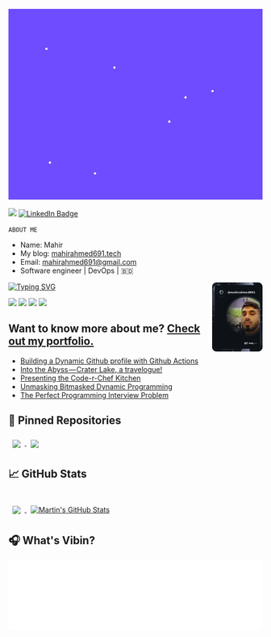 [![Mahir's GitHub Banner](hello.gif)](https://mahirahmed691.tech)

![](https://komarev.com/ghpvc/?username=mahirahemd691&label=PROFILE+VIEWS)
[![LinkedIn Badge](https://img.shields.io/badge/LinkedIn-Profile-informational?style=flat&logo=linkedin&logoColor=white&color=0D76A8)](https://www.linkedin.com/in/mahir-ahmed-84a346149/)

`ABOUT ME`

- Name: Mahir
- My blog: [mahirahmed691.tech](https://mahirahmed691.tech/blog-list)
- Email: [mahirahmed691@gmail.com](mailto:mahirahmed691@gmail.com)
- Software engineer | DevOps | 🇧🇩

<!-- markdownlint-disable MD033 -->
<a href="https://app.daily.dev/mahirahmed691"><img src="https://github.com/mahirahmed691/mahirahmed691/blob/main/devcard.png" width="100" align="right" alt="Mahir's Dev Card"/></a>
<!-- markdownlint-enable MD033 -->

[![Typing SVG](https://readme-typing-svg.herokuapp.com?font=comfortaa&color=%23F77B93&size=25&height=40&lines=Nice+to+meet+you!;I'm+a+DevOps+Engineer;Tech+and+Travel+Blogger;and+a+homemade+chef%3F)](https://git.io/typing-svg)

![](https://img.shields.io/badge/Terraform-informational?style=flat&logo=terraform&logoColor=white&color=7E48BE)
![](https://img.shields.io/badge/Docker-informational?style=flat&logo=docker&logoColor=white&color=2F99ED)
![](https://img.shields.io/badge/Kubernetes-informational?style=flat&logo=kubernetesr&logoColor=white&color=3971E5)
![](https://img.shields.io/badge/GCP-informational?style=flat&logo=gcp&logoColor=white&color=EB493D)


  
## Want to know more about me? [Check out my portfolio.](https://mahirahmed691.tech/)

<!-- BLOG-POST-LIST:START -->
- [Building a Dynamic Github profile with Github Actions](https://sachinmalhotra.medium.com/do-you-have-a-great-github-readme-b8a59b066d02?source=rss-6ca530696214------2)
- [Into the Abyss — Crater Lake, a travelogue!](https://sachinmalhotra.medium.com/into-the-abyss-crater-lake-a-travelogue-26a0864deb2b?source=rss-6ca530696214------2)
- [Presenting the Code-r-Chef Kitchen](https://sachinmalhotra.medium.com/presenting-the-code-r-chef-kitchen-a1e3b739929?source=rss-6ca530696214------2)
- [Unmasking Bitmasked Dynamic Programming](https://medium.com/free-code-camp/unmasking-bitmasked-dynamic-programming-25669312b77b?source=rss-6ca530696214------2)
- [The Perfect Programming Interview Problem](https://medium.com/free-code-camp/the-perfect-programming-interview-problem-8431cdeab2a7?source=rss-6ca530696214------2)
<!-- BLOG-POST-LIST:END -->



## 📌 Pinned Repositories

<a href="https://github.com/mahirahmed691/holidai">
  <img align="center" style="margin:0.5rem" src="https://github-readme-stats.vercel.app/api/pin/?username=mahirahmed691&repo=holidai&title_color=ffffff&text_color=c9cacc&icon_color=4AB197&bg_color=1A2B34" />
</a>

<a href="https://github.com/mahirahmed691/puppet">
  <img align="center" style="margin:0.5rem" src="https://github-readme-stats.vercel.app/api/pin/?username=mahirahmed691&repo=puppet&title_color=ffffff&text_color=c9cacc&icon_color=4AB197&bg_color=1A2B34" />
</a>

## &#x1f4c8; GitHub Stats

<br>

<a href="https://github.com/mahirahmed691">
  <img align="center" style="margin:0.5rem" src="https://github-readme-stats.vercel.app/api/top-langs/?username=mahirahmed691&hide=html,css&title_color=ffffff&text_color=c9cacc&icon_color=4AB197&bg_color=1A2B34" />
</a>

<a href="https://github.com/mahirahmed691">
  <img align="center" style="margin:0.5rem" src="https://github-readme-stats.vercel.app/api?username=mahirahmed691&show_icons=true&line_height=27&count_private=true&title_color=ffffff&text_color=c9cacc&icon_color=4AB097&bg_color=1A2B34" alt="Martin's GitHub Stats" />
</a>

<br>

## 🎧 What's Vibin?

[![Spotify](https://github.com/edorado93/edorado93/blob/main/spotify.svg)](https://open.spotify.com/user/mahir-93)

